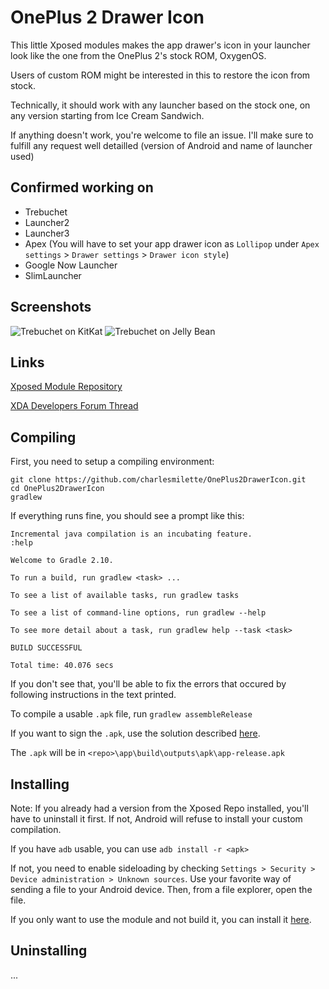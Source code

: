 # OnePlus 2 Drawer Icon

This little Xposed modules makes the app drawer's icon in your launcher look like the one from the OnePlus 2's stock ROM, OxygenOS.

Users of custom ROM might be interested in this to restore the icon from stock.

Technically, it should work with any launcher based on the stock one, on any version starting from Ice Cream Sandwich.

If anything doesn't work, you're welcome to file an issue. I'll make sure to fulfill any request well detailled (version of Android and name of launcher used)

## Confirmed working on

- Trebuchet
- Launcher2
- Launcher3
- Apex (You will have to set your app drawer icon as `Lollipop` under `Apex settings` > `Drawer settings` > `Drawer icon style`)
- Google Now Launcher
- SlimLauncher

## Screenshots

![Trebuchet on KitKat](https://i.imgur.com/kSDLW3L.png) ![Trebuchet on Jelly Bean](https://i.imgur.com/I5nTy1y.png)

## Links

[Xposed Module Repository](http://repo.xposed.info/module/me.charlesmilette.oneplus2drawericon)

[XDA Developers Forum Thread](http://forum.xda-developers.com/xposed/modules/xposed-oneplus-2-drawer-icon-t3344112)

## Compiling

First, you need to setup a compiling environment:
```
git clone https://github.com/charlesmilette/OnePlus2DrawerIcon.git
cd OnePlus2DrawerIcon
gradlew
```

If everything runs fine, you should see a prompt like this:
```
Incremental java compilation is an incubating feature.
:help

Welcome to Gradle 2.10.

To run a build, run gradlew <task> ...

To see a list of available tasks, run gradlew tasks

To see a list of command-line options, run gradlew --help

To see more detail about a task, run gradlew help --task <task>

BUILD SUCCESSFUL

Total time: 40.076 secs
```
If you don't see that, you'll be able to fix the errors that occured by following instructions in the text printed.

To compile a usable `.apk` file, run `gradlew assembleRelease`

If you want to sign the `.apk`, use the solution described [here](http://stackoverflow.com/a/21020469/2884575).

The `.apk` will be in `<repo>\app\build\outputs\apk\app-release.apk`

## Installing

Note: If you already had a version from the Xposed Repo installed, you'll have to uninstall it first. If not, Android will refuse to install your custom compilation.

If you have `adb` usable, you can use `adb install -r <apk>`

If not, you need to enable sideloading by checking `Settings > Security > Device administration > Unknown sources`. Use your favorite way of sending a file to your Android device. Then, from a file explorer, open the file.

If you only want to use the module and not build it, you can install it [here](http://forum.xda-developers.com/xposed/modules/xposed-oneplus-2-drawer-icon-t3344112).

## Uninstalling

...